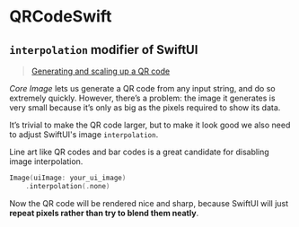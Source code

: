 # QRCodeSwift

## `interpolation` modifier of SwiftUI

> [Generating and scaling up a QR code](https://www.hackingwithswift.com/books/ios-swiftui/generating-and-scaling-up-a-qr-code)

*Core Image* lets us generate a QR code from any input string, and do so extremely quickly. However, there’s a problem: the image it generates is very small because it’s only as big as the pixels required to show its data.

It’s trivial to make the QR code larger, but to make it look good we also need to adjust SwiftUI's image `interpolation`.

Line art like QR codes and bar codes is a great candidate for disabling image interpolation.

```swift
Image(uiImage: your_ui_image)
    .interpolation(.none)
```

Now the QR code will be rendered nice and sharp, because SwiftUI will just **repeat pixels rather than try to blend them neatly**.
